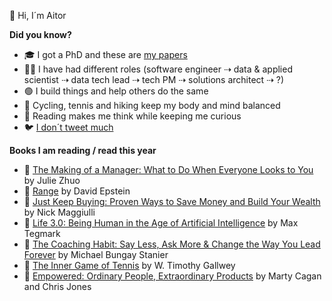 👋 Hi, I´m Aitor

<!--
**murggu/murggu** is a ✨ _special_ ✨ repository because its `README.md` (this file) appears on your GitHub profile.

Here are some ideas to get you started:

- 🔭 I’m currently working on ...
- 🌱 I’m currently learning ...
- 👯 I’m looking to collaborate on ...
- 🤔 I’m looking for help with ...
- 💬 Ask me about ...
- 📫 How to reach me: ...
- 😄 Pronouns: ...
- ⚡ Fun fact: ...
-->

**Did you know?**
- 🎓 I got a PhD and these are [my papers](https://dblp.org/pid/131/3507.html)
- 🧑‍💻 I have had different roles (software engineer ⇢ data & applied scientist ⇢ data tech lead ⇢ tech PM ⇢ solutions architect ⇢ ?)
- 🟢 I build things and help others do the same
- 🚴 Cycling, tennis and hiking keep my body and mind balanced
- 📖 Reading makes me think while keeping me curious
- 🐦 [I don´t tweet much](https://twitter.com/murggu)

**Books I am reading / read this year**

- 📙 [The Making of a Manager: What to Do When Everyone Looks to You](https://www.goodreads.com/book/show/38821039-the-making-of-a-manager) by Julie Zhuo
- 📙 [Range](https://www.goodreads.com/book/show/41795733-range) by David Epstein
- 📗 [Just Keep Buying: Proven Ways to Save Money and Build Your Wealth](https://www.goodreads.com/book/show/59046778-just-keep-buying) by Nick Maggiulli
- 📗 [Life 3.0: Being Human in the Age of Artificial Intelligence](https://www.goodreads.com/book/show/34272565-life-3-0) by Max Tegmark
- 📗 [The Coaching Habit: Say Less, Ask More & Change the Way You Lead Forever](https://www.goodreads.com/book/show/29342515-the-coaching-habit) by Michael Bungay Stanier
- 📗 [The Inner Game of Tennis](https://www.goodreads.com/book/show/905.The_Inner_Game_of_Tennis) by W. Timothy Gallwey
- 📗 [Empowered: Ordinary People, Extraordinary Products](https://www.goodreads.com/book/show/53481975-empowered) by Marty Cagan and Chris Jones

